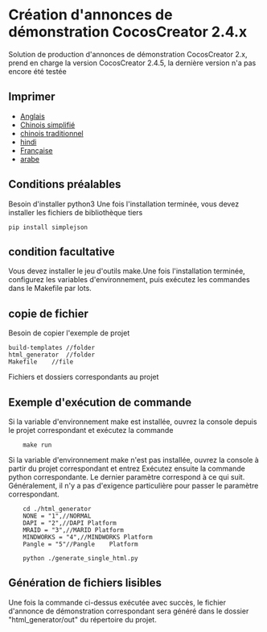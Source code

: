 # Création d'annonces de démonstration CocosCreator 2.4.x

Solution de production d'annonces de démonstration CocosCreator 2.x, prend en charge la version CocosCreator 2.4.5, la dernière version n'a pas encore été testée

## Imprimer

-   [Anglais](README.en.md)
-   [Chinois simplifié](README.zh-CN.md)
-   [chinois traditionnel](README.zh-TW.md)
-   [hindi](README.hi.md)
-   [Française](README.fr.md)
-   [arabe](README.ar.md)

## Conditions préalables

Besoin d'installer python3
Une fois l'installation terminée, vous devez installer les fichiers de bibliothèque tiers

```shell
pip install simplejson

```

## condition facultative

Vous devez installer le jeu d'outils make.Une fois l'installation terminée, configurez les variables d'environnement, puis exécutez les commandes dans le Makefile par lots.

## copie de fichier

Besoin de copier l'exemple de projet

```shell
build-templates //folder
html_generator  //folder
Makefile    //file
```

Fichiers et dossiers correspondants au projet

## Exemple d'exécution de commande

Si la variable d'environnement make est installée, ouvrez la console depuis le projet correspondant et exécutez la commande

```shell
    make run
```

Si la variable d'environnement make n'est pas installée, ouvrez la console à partir du projet correspondant et entrez
Exécutez ensuite la commande python correspondante. Le dernier paramètre correspond à ce qui suit. Généralement, il n'y a pas d'exigence particulière pour passer le paramètre correspondant.

```shell
    cd ./html_generator
    NONE = "1",//NORMAL 
    DAPI = "2",//DAPI Platform
    MRAID = "3",//MARID Platform
    MINDWORKS = "4",//MINDWORKS Platform
    Pangle = "5"//Pangle    Platform
```

```shell
    python ./generate_single_html.py
```

## Génération de fichiers lisibles

Une fois la commande ci-dessus exécutée avec succès, le fichier d'annonce de démonstration correspondant sera généré dans le dossier "html_generator/out" du répertoire du projet.
